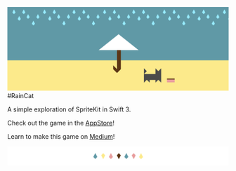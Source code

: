 ![RainCat Header](documentation/header.png)
#RainCat

A simple exploration of SpriteKit in Swift 3.

Check out the game in the [AppStore](https://itunes.apple.com/us/app/raincat/id1152624676?ls=1&mt=8)!

Learn to make this game on [Medium](https://medium.com/hello-thirteen23/raincat-lesson-1-79a750ef319f#.2p76gl7ne)!

![divider](documentation/divider.png)